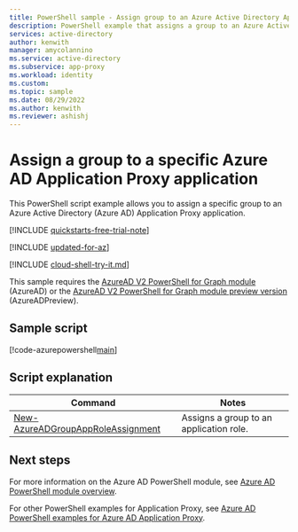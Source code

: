 ```yaml
---
title: PowerShell sample - Assign group to an Azure Active Directory Application Proxy app
description: PowerShell example that assigns a group to an Azure Active Directory (Azure AD) Application Proxy application.
services: active-directory
author: kenwith
manager: amycolannino
ms.service: active-directory
ms.subservice: app-proxy
ms.workload: identity
ms.custom:
ms.topic: sample
ms.date: 08/29/2022
ms.author: kenwith
ms.reviewer: ashishj
---
```


# Assign a group to a specific Azure AD Application Proxy application

This PowerShell script example allows you to assign a specific group to an Azure Active Directory (Azure AD) Application Proxy application.

[!INCLUDE [quickstarts-free-trial-note](../../../../includes/quickstarts-free-trial-note.md)]

[!INCLUDE [updated-for-az](../../../../includes/updated-for-az.md)]

[!INCLUDE [cloud-shell-try-it.md](../../../../includes/cloud-shell-try-it.md)]

This sample requires the [AzureAD V2 PowerShell for Graph module](/powershell/azure/active-directory/install-adv2) (AzureAD) or the [AzureAD V2 PowerShell for Graph module preview version](/powershell/azure/active-directory/install-adv2?view=azureadps-2.0-preview&preserve-view=true) (AzureADPreview).

## Sample script

[!code-azurepowershell[main](~/powershell_scripts/application-proxy/assign-group-to-app.ps1 "Assign a group to a specific Azure AD Application Proxy application")]

## Script explanation

| Command | Notes |
|---|---|
| [New-AzureADGroupAppRoleAssignment](/powershell/module/AzureAD/New-azureadgroupapproleassignment) | Assigns a group to an application role. |

## Next steps

For more information on the Azure AD PowerShell module, see [Azure AD PowerShell module overview](/powershell/azure/active-directory/overview).

For other PowerShell examples for Application Proxy, see [Azure AD PowerShell examples for Azure AD Application Proxy](../application-proxy-powershell-samples.md).
